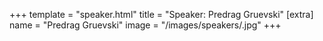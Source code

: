 +++
template = "speaker.html"
title = "Speaker: Predrag Gruevski"
[extra]
  name = "Predrag Gruevski"
  image = "/images/speakers/.jpg"
+++

